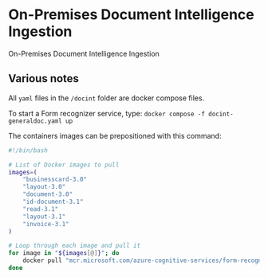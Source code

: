 # On-Premises Document Intelligence Ingestion
On-Premises Document Intelligence Ingestion


## Various notes

All `yaml` files in the `/docint` folder are docker compose files.

To start a Form recognizer service, type:
`docker compose -f docint-generaldoc.yaml up`

The containers images can be prepositioned with this command:

```bash
#!/bin/bash

# List of Docker images to pull
images=(
    "businesscard-3.0"
    "layout-3.0"
    "document-3.0"
    "id-document-3.1"
    "read-3.1"
    "layout-3.1"
    "invoice-3.1"
)

# Loop through each image and pull it
for image in "${images[@]}"; do
    docker pull "mcr.microsoft.com/azure-cognitive-services/form-recognizer/$image"
done
```